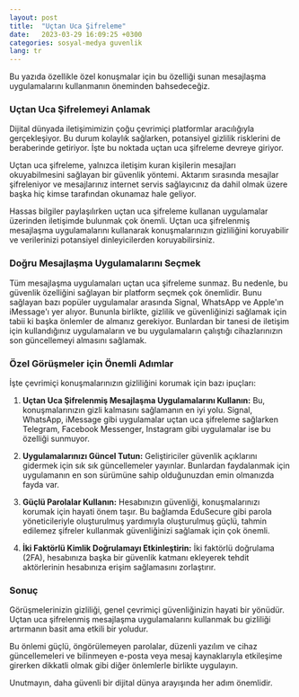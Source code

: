 ```yaml
---
layout: post
title:  "Uçtan Uca Şifreleme"
date:   2023-03-29 16:09:25 +0300
categories: sosyal-medya guvenlik
lang: tr
---
```


Bu yazıda özellikle özel konuşmalar için bu özelliği sunan mesajlaşma uygulamalarını kullanmanın öneminden bahsedeceğiz.

### Uçtan Uca Şifrelemeyi Anlamak

Dijital dünyada iletişimimizin çoğu çevrimiçi platformlar aracılığıyla gerçekleşiyor. Bu durum kolaylık sağlarken, potansiyel gizlilik risklerini de beraberinde getiriyor. İşte bu noktada uçtan uca şifreleme devreye giriyor.

Uçtan uca şifreleme, yalnızca iletişim kuran kişilerin mesajları okuyabilmesini sağlayan bir güvenlik yöntemi. Aktarım sırasında mesajlar şifreleniyor ve mesajlarınız internet servis sağlayıcınız da dahil olmak üzere başka hiç kimse tarafından okunamaz hale geliyor.

Hassas bilgiler paylaşılırken uçtan uca şifreleme kullanan uygulamalar üzerinden iletişimde bulunmak çok önemli. Uçtan uca şifrelenmiş mesajlaşma uygulamalarını kullanarak konuşmalarınızın gizliliğini koruyabilir ve verilerinizi potansiyel dinleyicilerden koruyabilirsiniz.

### Doğru Mesajlaşma Uygulamalarını Seçmek

Tüm mesajlaşma uygulamaları uçtan uca şifreleme sunmaz. Bu nedenle, bu güvenlik özelliğini sağlayan bir platform seçmek çok önemlidir. Bunu sağlayan bazı popüler uygulamalar arasında Signal, WhatsApp ve Apple'ın iMessage'ı yer alıyor. Bununla birlikte, gizlilik ve güvenliğinizi sağlamak için tabii ki başka önlemler de almanız gerekiyor. Bunlardan bir tanesi de iletişim için kullandığınız uygulamaların ve bu uygulamaların çalıştığı cihazlarınızın son güncellemeyi almasını sağlamak.

### Özel Görüşmeler için Önemli Adımlar

İşte çevrimiçi konuşmalarınızın gizliliğini korumak için bazı ipuçları:

1. **Uçtan Uca Şifrelenmiş Mesajlaşma Uygulamalarını Kullanın:** Bu, konuşmalarınızın gizli kalmasını sağlamanın en iyi yolu. Signal, WhatsApp, iMessage gibi uygulamalar uçtan uca şifreleme sağlarken Telegram, Facebook Messenger, Instagram gibi uygulamalar ise bu özelliği sunmuyor.
    
2. **Uygulamalarınızı Güncel Tutun:** Geliştiriciler güvenlik açıklarını gidermek için sık sık güncellemeler yayınlar. Bunlardan faydalanmak için uygulamanın en son sürümüne sahip olduğunuzdan emin olmanızda fayda var.
    
3. **Güçlü Parolalar Kullanın:** Hesabınızın güvenliği, konuşmalarınızı korumak için hayati önem taşır. Bu bağlamda EduSecure gibi parola yöneticileriyle oluşturulmuş yardımıyla oluşturulmuş güçlü, tahmin edilemez şifreler kullanmak güvenliğinizi sağlamak için çok önemli.
    
4. **İki Faktörlü Kimlik Doğrulamayı Etkinleştirin:** İki faktörlü doğrulama (2FA), hesabınıza başka bir güvenlik katmanı ekleyerek tehdit aktörlerinin hesabınıza erişim sağlamasını zorlaştırır.

### Sonuç

Görüşmelerinizin gizliliği, genel çevrimiçi güvenliğinizin hayati bir yönüdür. Uçtan uca şifrelenmiş mesajlaşma uygulamalarını kullanmak bu gizliliği artırmanın basit ama etkili bir yoludur.

Bu önlemi güçlü, öngörülemeyen parolalar, düzenli yazılım ve cihaz güncellemeleri ve bilinmeyen e-posta veya mesaj kaynaklarıyla etkileşime girerken dikkatli olmak gibi diğer önlemlerle birlikte uygulayın.

Unutmayın, daha güvenli bir dijital dünya arayışında her adım önemlidir.